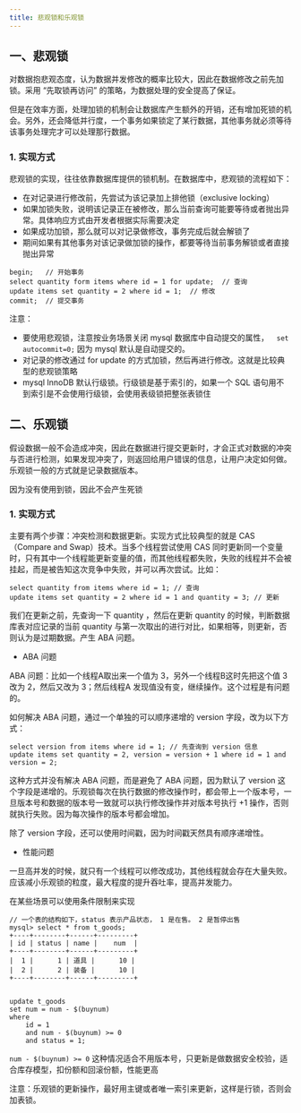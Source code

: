 ```yaml
---
title: 悲观锁和乐观锁
---
```


## 一、悲观锁

对数据抱悲观态度，认为数据并发修改的概率比较大，因此在数据修改之前先加锁。采用 “先取锁再访问” 的策略，为数据处理的安全提高了保证。

但是在效率方面，处理加锁的机制会让数据库产生额外的开销，还有增加死锁的机会。另外，还会降低并行度，一个事务如果锁定了某行数据，其他事务就必须等待该事务处理完才可以处理那行数据。

### 1. 实现方式

悲观锁的实现，往往依靠数据库提供的锁机制。在数据库中，悲观锁的流程如下：

- 在对记录进行修改前，先尝试为该记录加上排他锁（exclusive locking）
- 如果加锁失败，说明该记录正在被修改，那么当前查询可能要等待或者抛出异常。具体响应方式由开发者根据实际需要决定
- 如果成功加锁，那么就可以对记录做修改，事务完成后就会解锁了
- 期间如果有其他事务对该记录做加锁的操作，都要等待当前事务解锁或者直接抛出异常

```
begin;   // 开始事务
select quantity form items where id = 1 for update;  // 查询
update items set quantity = 2 where id = 1;  // 修改
commit;  // 提交事务 
```

注意：

- 要使用悲观锁，注意按业务场景关闭 mysql 数据库中自动提交的属性，`  set autocommit=0;` 因为 mysql 默认是自动提交的。 
- 对记录的修改通过 for update 的方式加锁，然后再进行修改。这就是比较典型的悲观锁策略
- mysql InnoDB 默认行级锁。行级锁是基于索引的，如果一个 SQL 语句用不到索引是不会使用行级锁，会使用表级锁把整张表锁住

## 二、乐观锁

假设数据一般不会造成冲突，因此在数据进行提交更新时，才会正式对数据的冲突与否进行检测，如果发现冲突了，则返回给用户错误的信息，让用户决定如何做。乐观锁一般的方式就是记录数据版本。

因为没有使用到锁，因此不会产生死锁

### 1. 实现方式

主要有两个步骤：冲突检测和数据更新。实现方式比较典型的就是 CAS（Compare and Swap）技术。当多个线程尝试使用 CAS 同时更新同一个变量时，只有其中一个线程能更新变量的值，而其他线程都失败，失败的线程并不会被挂起，而是被告知这次竞争中失败，并可以再次尝试。比如：

```
select quantity from items where id = 1; // 查询
update items set quantity = 2 where id = 1 and quantity = 3; // 更新
```

我们在更新之前，先查询一下 quantity ，然后在更新 quantity 的时候，判断数据库表对应记录的当前 quantity 与第一次取出的进行对比，如果相等，则更新，否则认为是过期数据。产生 ABA 问题。

- ABA 问题

ABA 问题：比如一个线程A取出来一个值为 3，另外一个线程B这时先把这个值 3 改为 2，然后又改为 3；然后线程A 发现值没有变，继续操作。这个过程是有问题的。

如何解决 ABA 问题，通过一个单独的可以顺序递增的 version 字段，改为以下方式：

```
select version from items where id = 1; // 先查询到 version 信息
update items set quantity = 2, version = version + 1 where id = 1 and version = 2;
```

这种方式并没有解决 ABA 问题，而是避免了 ABA 问题，因为默认了 version 这个字段是递增的。乐观锁每次在执行数据的修改操作时，都会带上一个版本号，一旦版本号和数据的版本号一致就可以执行修改操作并对版本号执行 +1 操作，否则就执行失败。因为每次操作的版本号都会增加。

除了 version 字段，还可以使用时间戳，因为时间戳天然具有顺序递增性。

- 性能问题

一旦高并发的时候，就只有一个线程可以修改成功，其他线程就会存在大量失败。应该减小乐观锁的粒度，最大程度的提升吞吐率，提高并发能力。

在某些场景可以使用条件限制来实现

```
// 一个表的结构如下，status 表示产品状态， 1 是在售。 2 是暂停出售
mysql> select * from t_goods;  
+----+--------+------+---------+  
| id | status | name |    num  |  
+----+--------+------+---------+  
|  1 |      1 | 道具 |      10 |  
|  2 |      2 | 装备 |      10 |  
+----+--------+------+---------+  


update t_goods 
set num = num - $(buynum) 
where 
	id = 1 
	and num - $(buynum) >= 0 
	and status = 1;
```

` num - $(buynum) >= 0 ` 这种情况适合不用版本号，只更新是做数据安全校验，适合库存模型，扣份额和回滚份额，性能更高

注意：乐观锁的更新操作，最好用主键或者唯一索引来更新，这样是行锁，否则会加表锁。





























